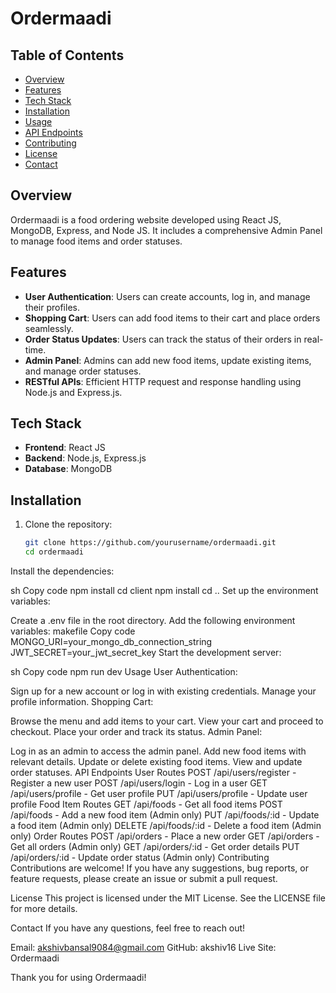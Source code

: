 # Ordermaadi

## Table of Contents
- [Overview](#overview)
- [Features](#features)
- [Tech Stack](#tech-stack)
- [Installation](#installation)
- [Usage](#usage)
- [API Endpoints](#api-endpoints)
- [Contributing](#contributing)
- [License](#license)
- [Contact](#contact)

## Overview
Ordermaadi is a food ordering website developed using React JS, MongoDB, Express, and Node JS. It includes a comprehensive Admin Panel to manage food items and order statuses.

## Features
- **User Authentication**: Users can create accounts, log in, and manage their profiles.
- **Shopping Cart**: Users can add food items to their cart and place orders seamlessly.
- **Order Status Updates**: Users can track the status of their orders in real-time.
- **Admin Panel**: Admins can add new food items, update existing items, and manage order statuses.
- **RESTful APIs**: Efficient HTTP request and response handling using Node.js and Express.js.

## Tech Stack
- **Frontend**: React JS
- **Backend**: Node.js, Express.js
- **Database**: MongoDB

## Installation
1. Clone the repository:
   ```sh
   git clone https://github.com/yourusername/ordermaadi.git
   cd ordermaadi
Install the dependencies:

sh
Copy code
npm install
cd client
npm install
cd ..
Set up the environment variables:

Create a .env file in the root directory.
Add the following environment variables:
makefile
Copy code
MONGO_URI=your_mongo_db_connection_string
JWT_SECRET=your_jwt_secret_key
Start the development server:

sh
Copy code
npm run dev
Usage
User Authentication:

Sign up for a new account or log in with existing credentials.
Manage your profile information.
Shopping Cart:

Browse the menu and add items to your cart.
View your cart and proceed to checkout.
Place your order and track its status.
Admin Panel:

Log in as an admin to access the admin panel.
Add new food items with relevant details.
Update or delete existing food items.
View and update order statuses.
API Endpoints
User Routes
POST /api/users/register - Register a new user
POST /api/users/login - Log in a user
GET /api/users/profile - Get user profile
PUT /api/users/profile - Update user profile
Food Item Routes
GET /api/foods - Get all food items
POST /api/foods - Add a new food item (Admin only)
PUT /api/foods/:id - Update a food item (Admin only)
DELETE /api/foods/:id - Delete a food item (Admin only)
Order Routes
POST /api/orders - Place a new order
GET /api/orders - Get all orders (Admin only)
GET /api/orders/:id - Get order details
PUT /api/orders/:id - Update order status (Admin only)
Contributing
Contributions are welcome! If you have any suggestions, bug reports, or feature requests, please create an issue or submit a pull request.

License
This project is licensed under the MIT License. See the LICENSE file for more details.

Contact
If you have any questions, feel free to reach out!

Email: akshivbansal9084@gmail.com
GitHub: akshiv16
Live Site: Ordermaadi

Thank you for using Ordermaadi!
